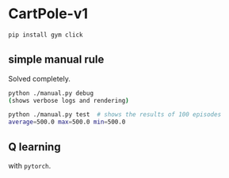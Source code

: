 # CartPole-v1

```bash
pip install gym click
```

## simple manual rule

Solved completely.

```bash
python ./manual.py debug
(shows verbose logs and rendering)

python ./manual.py test  # shows the results of 100 episodes
average=500.0 max=500.0 min=500.0
```

## Q learning

with `pytorch`.
